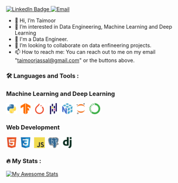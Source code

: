 <div id="badges">
  <a href="https://www.linkedin.com/in/taimoor-arshad-53a037182/">
  <img src="https://img.shields.io/badge/LinkedIn-blue?style=for-the-badge&logo=linkedin&logoColor=white" alt="LinkedIn Badge" width/>
  </a>
  <a href="mailto:taimoorjassal@gmail.com">
    <img src="https://img.shields.io/badge/Gmail-D14836?style=for-the-badge&logo=gmail&logoColor=white" alt="Email" style="max-width: 100%;">
  </a>
</div>

- 👋 Hi, I’m Taimoor
- 👀 I’m interested in Data Engineering, Machine Learning and Deep Learning
- 🌱 I'm a Data Engineer.
- 💞️ I’m looking to collaborate on data enfineering projects.
- 📫 How to reach me: You can reach out to me on my email "taimoorjassal@gmail.com" or the buttons above.

### :hammer_and_wrench: Languages and Tools :
<h3>Machine Learning and Deep Learning</h3>
<div>
<img src="https://github.com/devicons/devicon/blob/master/icons/python/python-original.svg" title="Python" alt="Python" width="30" height="30"/>&nbsp;
<img src="https://github.com/devicons/devicon/blob/master/icons/tensorflow/tensorflow-original.svg" title="TesnorFlow" alt="TesnorFlow"width="30" height="30"/>&nbsp;
<img src="https://github.com/devicons/devicon/blob/master/icons/pytorch/pytorch-original.svg" title="PyTorch" alt="PyTorch" width="30" height="30"/>&nbsp;
<img src="https://github.com/devicons/devicon/blob/master/icons/pandas/pandas-original.svg" title="Pandas" alt="Pandas" width="30" height="30"/>&nbsp;
<img src="https://github.com/devicons/devicon/blob/master/icons/numpy/numpy-original.svg" title="Numpy" alt="Numpy" width="30" height="30"/>&nbsp;
<img src="https://github.com/devicons/devicon/blob/master/icons/jupyter/jupyter-original.svg" title="Jupyter" alt="Jupyter" width="30" height="30"/>&nbsp;
<img src="https://github.com/devicons/devicon/blob/master/icons/anaconda/anaconda-original.svg" title="Anaconda" alt="Anaconda" width="30" height="30"/>&nbsp;

</div>

<h3>Web Development</h3>
<div>
<img src="https://github.com/devicons/devicon/blob/master/icons/html5/html5-original.svg" title="HTML5" alt="HTML5" width="30" height="30"/>&nbsp;
<img src="https://github.com/devicons/devicon/blob/master/icons/css3/css3-original.svg" title="CSS" alt="CSS" width="30" height="30"/>&nbsp;
<img src="https://github.com/devicons/devicon/blob/master/icons/javascript/javascript-original.svg" title="JS" alt="JS" width="30" height="30"/>&nbsp;
<img src="https://github.com/devicons/devicon/blob/master/icons/postgresql/postgresql-original.svg" title="Postgress" alt="Postgress" width="30" height="30"/>&nbsp;
<img src="https://github.com/devicons/devicon/blob/master/icons/django/django-plain.svg" title="Django" alt="Django" width="30" height="30"/>&nbsp;
</div>


### :fire: My Stats :

[![My Awesome Stats](https://awesome-github-stats.azurewebsites.net/user-stats/taimoorjassal?cardType=octocat&theme=dark)](https://git.io/awesome-stats-card)

<!---
taimoorjassal/taimoorjassal is a ✨ special ✨ repository because its `README.md` (this file) appears on your GitHub profile.
You can click the Preview link to take a look at your changes.
--->
